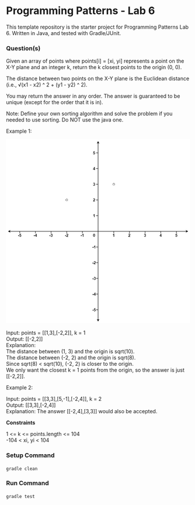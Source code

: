 # Programming Patterns - Lab 6

This template repository is the starter project for Programming Patterns Lab 6. Written in Java, and tested with Gradle/JUnit.

### Question(s)

Given an array of points where points[i] = [xi, yi] represents a point on the X-Y plane and an integer k, return the k closest points to the origin (0, 0).

The distance between two points on the X-Y plane is the Euclidean distance (i.e., √(x1 - x2) ^ 2 + (y1 - y2) ^ 2).

You may return the answer in any order. The answer is guaranteed to be unique (except for the order that it is in).

Note: Define your own sorting algorithm and solve the problem if you needed to use sorting. Do NOT use the java one.

Example 1:

![](Q1.jpg)

Input: points = [[1,3],[-2,2]], k = 1  
Output: [[-2,2]]  
Explanation:  
The distance between (1, 3) and the origin is sqrt(10).  
The distance between (-2, 2) and the origin is sqrt(8).  
Since sqrt(8) < sqrt(10), (-2, 2) is closer to the origin.  
We only want the closest k = 1 points from the origin, so the answer is just [[-2,2]].

Example 2:

Input: points = [[3,3],[5,-1],[-2,4]], k = 2  
Output: [[3,3],[-2,4]]  
Explanation: The answer [[-2,4],[3,3]] would also be accepted.

**Constraints**

1 <= k <= points.length <= 104  
-104 < xi, yi < 104

### Setup Command

`gradle clean`

### Run Command

`gradle test`
